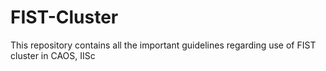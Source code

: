 # FIST-Cluster

This repository contains all the important guidelines regarding use of FIST cluster in CAOS, IISc
